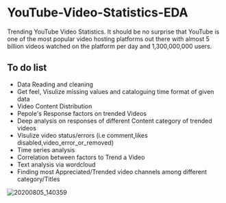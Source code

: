 # YouTube-Video-Statistics-EDA
Trending YouTube Video Statistics. It should be no surprise that YouTube is one of the most popular video hosting platforms out there with almost 5 billion videos watched on the platform per day and 1,300,000,000 users.

## To do list
* Data Reading and cleaning
* Get feel, Visulize missing values and cataloguing time format of given data
* Video Content Distribution
* Pepole's Response factors on trended Videos
* Deep analysis on responses of different Content category of trended videos
* Visulize video status/errors (i.e comment,likes disabled,video_error_or_removed)
* Time series analysis
* Correlation between factors to Trend a Video
* Text analysis via wordcloud
* Finding most Appreciated/Trended video channels among different category/Titles


![20200805_140359](https://user-images.githubusercontent.com/64481847/89390837-f193a100-d724-11ea-815a-935919f9a278.gif)
